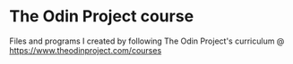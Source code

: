# The Odin Project course
Files and programs I created by following The Odin Project's curriculum @ https://www.theodinproject.com/courses
